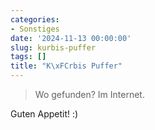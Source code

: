 ```yaml
---
categories:
- Sonstiges
date: '2024-11-13 00:00:00'
slug: kurbis-puffer
tags: []
title: "K\xFCrbis Puffer"
---
```



> Wo gefunden? Im Internet.

Guten Appetit! :)